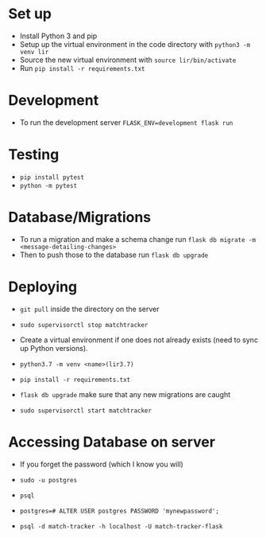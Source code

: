 # Set up

* Install Python 3 and pip
* Setup up the virtual environment in the code directory with `python3 -m venv lir`
* Source the new virtual environment with `source lir/bin/activate`
* Run `pip install -r requirements.txt`
 
# Development

* To run the development server `FLASK_ENV=development flask run`
 
# Testing

* `pip install pytest`
* `python -m pytest`

# Database/Migrations

* To run a migration and make a schema change run `flask db migrate -m <message-detailing-changes>`
* Then to push those to the database run `flask db upgrade`

# Deploying

* `git pull` inside the directory on the server
* `sudo supervisorctl stop matchtracker` 

* Create a virtual environment if one does not already exists (need to sync up Python versions).
* `python3.7 -m venv <name>(lir3.7)`
* `pip install -r requirements.txt`
* `flask db upgrade` make sure that any new migrations are caught
* `sudo supervisorctl start matchtracker` 

# Accessing Database on server 

* If you forget the password (which I know you will)
* `sudo -u postgres`
* `psql`
* `postgres=# ALTER USER postgres PASSWORD 'mynewpassword';`

* `psql -d match-tracker -h localhost -U match-tracker-flask`

